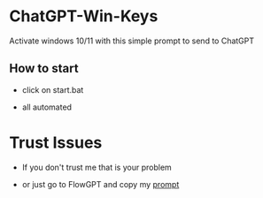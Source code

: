 # ChatGPT-Win-Keys
Activate windows 10/11 with this simple prompt to send to ChatGPT

## How to start

- click on start.bat

- all automated

# Trust Issues

- If you don't trust me that is your problem

- or just go to FlowGPT and copy my [prompt](https://flowgpt.com/prompt/K9LzaYcnGOe3sTbbX0wmD?isModal=true)
